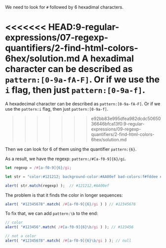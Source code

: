 We need to look for `#` followed by 6 hexadimal characters.

<<<<<<< HEAD:9-regular-expressions/07-regexp-quantifiers/2-find-html-colors-6hex/solution.md
A hexadimal character can be described as `pattern:[0-9a-fA-F]`. Or if we use the `i` flag, then just  `pattern:[0-9a-f]`.
=======
A hexadecimal character can be described as `pattern:[0-9a-fA-F]`. Or if we use the `pattern:i` flag, then just  `pattern:[0-9a-f]`.
>>>>>>> e92bb83e995dfea982dcdc5065036646bfca13f0:9-regular-expressions/09-regexp-quantifiers/2-find-html-colors-6hex/solution.md

Then we can look for 6 of them using the quantifier `pattern:{6}`.

As a result, we have the regexp: `pattern:/#[a-f0-9]{6}/gi`.

```js run
let regexp = /#[a-f0-9]{6}/gi;

let str = "color:#121212; background-color:#AA00ef bad-colors:f#fddee #fd2"

alert( str.match(regexp) );  // #121212,#AA00ef
```

The problem is that it finds the color in longer sequences:

```js run
alert( "#12345678".match( /#[a-f0-9]{6}/gi ) ) // #12345678
```

To fix that, we can add `pattern:\b` to the end:

```js run
// color
alert( "#123456".match( /#[a-f0-9]{6}\b/gi ) ); // #123456

// not a color
alert( "#12345678".match( /#[a-f0-9]{6}\b/gi ) ); // null
```
